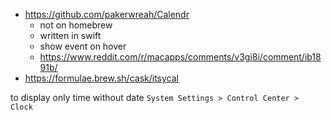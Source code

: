 - <https://github.com/pakerwreah/Calendr>
  - not on homebrew
  - written in swift
  - show event on hover
  - <https://www.reddit.com/r/macapps/comments/v3gi8i/comment/ib1891b/>
- <https://formulae.brew.sh/cask/itsycal>

to display only time without date `System Settings > Control Center > Clock`

